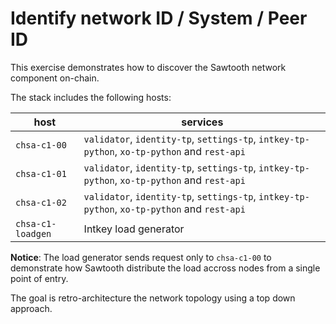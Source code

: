 # Identify network ID / System / Peer ID

This exercise demonstrates how to discover the Sawtooth network component on-chain.

The stack includes the following hosts:

host | services
---- | --------
`chsa-c1-00` | `validator`, `identity-tp`, `settings-tp`, `intkey-tp-python`, `xo-tp-python` and `rest-api`
`chsa-c1-01` | `validator`, `identity-tp`, `settings-tp`, `intkey-tp-python`, `xo-tp-python` and `rest-api`
`chsa-c1-02` | `validator`, `identity-tp`, `settings-tp`, `intkey-tp-python`, `xo-tp-python` and `rest-api`
`chsa-c1-loadgen` | Intkey load generator

**Notice**: The load generator sends request only to `chsa-c1-00` to demonstrate how Sawtooth distribute the load accross nodes from a single point of entry. 

The goal is retro-architecture the network topology using a top down approach.
